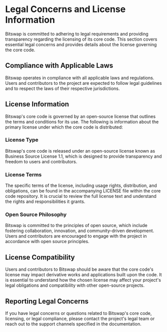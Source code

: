 # Legal Concerns and License Information

Bitswap is committed to adhering to legal requirements and providing transparency regarding the licensing of its core code. This section covers essential legal concerns and provides details about the license governing the core code.

## Compliance with Applicable Laws

Bitswap operates in compliance with all applicable laws and regulations. Users and contributors to the project are expected to follow legal guidelines and to respect the laws of their respective jurisdictions.

## License Information

Bitswap's core code is governed by an open-source license that outlines the terms and conditions for its use. The following is information about the primary license under which the core code is distributed:

### License Type

Bitswap's core code is released under an open-source license known as Business Source License 1.1, which is designed to provide transparency and freedom to users and contributors.

### License Terms

The specific terms of the license, including usage rights, distribution, and obligations, can be found in the accompanying LICENSE file within the core code repository. It is crucial to review the full license text and understand the rights and responsibilities it grants.

### Open Source Philosophy

Bitswap is committed to the principles of open source, which include fostering collaboration, innovation, and community-driven development. Users and contributors are encouraged to engage with the project in accordance with open source principles.

## License Compatibility

Users and contributors to Bitswap should be aware that the core code's license may impact derivative works and applications built upon the code. It is essential to understand how the chosen license may affect your project's legal obligations and compatibility with other open-source projects.

## Reporting Legal Concerns

If you have legal concerns or questions related to Bitswap's core code, licensing, or legal compliance, please contact the project's legal team or reach out to the support channels specified in the documentation.
